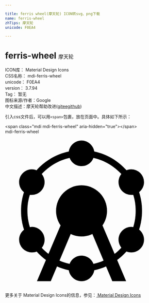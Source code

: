 ```yaml
---

title: ferris wheel(摩天轮) ICON转svg、png下载
name: ferris-wheel
zhTips: 摩天轮
unicode: F0EA4

---
```


# ferris-wheel  <small style="font-size: 60%;font-weight: 100">摩天轮</small>


<div class="detail-page">
<p>
<span>
ICON库：
<span class="badge-secondary badge">Material Design Icons</span> 
</span>
<br/>
<span>
CSS名称：
<span class="badge-secondary badge">mdi-ferris-wheel</span> 
</span>
<br/>
<span>
unicode：
<span class="badge-secondary badge">F0EA4</span> 
</span>
<br/>
<span>
version：
<span class="badge-secondary badge">3.7.94</span> 
</span>
<br/>
<span>Tag：
<span class="badge-light badge">暂无</span>
</span>
<br/>
<span>图标来源/作者：<span class="badge-light badge">Google</span></span> 
<br/>
<span class="zh-detail">中文描述：<span class="badge-primary badge">摩天轮</span><span class="help-link"><span>帮助改进</span>(<a href="https://gitee.com/liuwave/icon-helper/edit/master/json/material/ferris-wheel.json" target="_blank" rel="noopener noreferrer">gitee</a><a href="https://github.com/liuwave/icon-helper/edit/master/json/material/ferris-wheel.json" target="_blank" rel="noopener noreferrer">github</a></span>)</span><br/>
</p>
</div>
<div class="alert alert-dark">
  <i class="mdi mdi-ferris-wheel mdi-48px"></i>
  <i class="mdi mdi-ferris-wheel mdi-36px"></i>
  <i class="mdi mdi-ferris-wheel mdi-24px"></i>
  <i class="mdi mdi-ferris-wheel mdi-18px"></i>
</div>
<div>
  <p>引入css文件后，可以用<code>&lt;span&gt;</code>包裹，放在页面中。具体如下所示：    
  </p>
  <div class="alert alert-primary" style="font-size: 14px">
    &lt;span class="mdi mdi-ferris-wheel" aria-hidden="true"&gt;&lt;/span&gt;
    <copy-btn content='<span class="mdi mdi-ferris-wheel" aria-hidden="true"></span>'></copy-btn>
  </div>
  <div class="alert alert-secondary">
    <i class="mdi mdi-ferris-wheel"
    style="font-size: 24px"
    aria-hidden="true"></i> mdi-ferris-wheel
    <copy-btn content="mdi-ferris-wheel" btn-title="复制图标名称"></copy-btn>
  </div>
</div>
<div id="svg" class="svg-wrap">
<svg xmlns="http://www.w3.org/2000/svg" viewBox="0 0 24 24"><path d="M12,19C12.86,19 13.59,19.54 13.87,20.29C14.42,20.17 14.95,20 15.46,19.77L13.7,15.62C13.18,15.87 12.61,16 12,16C11.39,16 10.82,15.87 10.3,15.62L8.54,19.77C9.05,20 9.58,20.17 10.13,20.29C10.41,19.54 11.14,19 12,19M18.25,17.76C18,17.42 17.81,17 17.81,16.5C17.81,15.41 18.71,14.5 19.81,14.5L20.12,14.53C20.37,13.73 20.5,12.88 20.5,12C20.5,11.12 20.37,10.27 20.12,9.5H19.81C18.7,9.5 17.81,8.61 17.81,7.5C17.81,7 17.97,6.59 18.25,6.24C17.1,5 15.59,4.09 13.87,3.71C13.59,4.46 12.86,5 12,5C11.14,5 10.41,4.46 10.13,3.71C8.41,4.09 6.9,5 5.75,6.24C6.03,6.59 6.2,7.03 6.2,7.5C6.2,8.61 5.3,9.5 4.2,9.5H3.88C3.63,10.28 3.5,11.12 3.5,12C3.5,12.89 3.64,13.74 3.89,14.55L4.2,14.5C5.31,14.5 6.2,15.42 6.2,16.5C6.2,17 6.04,17.43 5.76,17.77C6.08,18.12 6.44,18.44 6.81,18.73L8.71,14.27C8.26,13.62 8,12.84 8,12A4,4 0 0,1 12,8A4,4 0 0,1 16,12C16,12.84 15.74,13.62 15.29,14.27L17.19,18.73C17.57,18.44 17.92,18.11 18.25,17.76M12,23C11,23 10.16,22.26 10,21.29C9.37,21.16 8.75,20.95 8.15,20.69L7.17,23H5L6.41,19.68C5.88,19.3 5.39,18.86 4.96,18.37C4.72,18.47 4.47,18.5 4.2,18.5A2,2 0 0,1 2.2,16.5C2.2,15.88 2.5,15.32 2.97,14.95C2.66,14 2.5,13.03 2.5,12C2.5,11 2.66,10 2.96,9.08C2.5,8.71 2.2,8.15 2.2,7.5C2.2,6.41 3.09,5.5 4.2,5.5C4.46,5.5 4.71,5.56 4.93,5.65C6.25,4.18 8,3.13 10,2.71C10.16,1.74 11,1 12,1C13,1 13.84,1.74 14,2.71C16,3.13 17.74,4.18 19.06,5.64C19.29,5.55 19.54,5.5 19.81,5.5A2,2 0 0,1 21.81,7.5C21.81,8.14 21.5,8.71 21.04,9.07C21.34,10 21.5,11 21.5,12C21.5,13 21.34,14 21.04,14.93C21.5,15.3 21.81,15.87 21.81,16.5C21.81,17.62 20.92,18.5 19.81,18.5C19.54,18.5 19.29,18.46 19.05,18.36C18.61,18.85 18.12,19.29 17.59,19.68L19,23H16.83L15.85,20.69C15.25,20.95 14.63,21.16 14,21.29C13.84,22.26 13,23 12,23Z" /></svg>
</div>
<detail full-name='mdi-ferris-wheel'></detail>
    
<div><p>更多关于 Material Design Icons的信息，参见：<a target="_blank" href="https://iconhelper.cn/material.html"> Material Design Icons</a>
</p></div>
